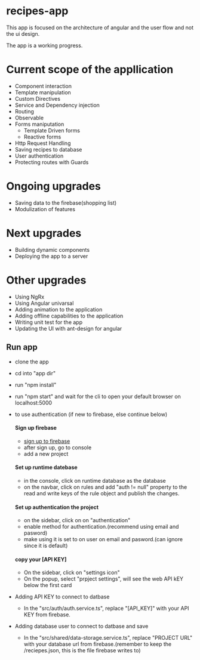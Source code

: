 # recipes-app
This app is focused on the architecture of angular and the user flow and not the ui design.

The app is a working progress.

# Current scope of the appllication
 - Component interaction
 - Template manipulation
 - Custom Directives
 - Service and Dependency injection
 - Routing
 - Observable
 - Forms maniputation
    - Template Driven forms
    - Reactive forms
 - Http Request Handling
 - Saving recipes to database
 - User authentication
 - Protecting routes with Guards
    
# Ongoing upgrades
 - Saving data to the firebase(shopping list)
 - Modulization of features
 
# Next upgrades
 - Building dynamic components
 - Deploying the app to a server
 
# Other upgrades
 - Using NgRx
 - Using Angular univarsal
 - Adding animation to the application
 - Adding offline capabilities to the application
 - Writing unit test for the app
 - Updating the UI with ant-design for angular

## Run app
 - clone the app
 - cd into "app dir"
 - run "npm install"
 - run "npm start" and wait for the cli to open your default browser on localhost:5000
 - to use authentication (if new to firebase, else continue below)
    #### Sign up firebase
     - [sign up to firebase](https://firebase.google.com/)
     - after sign up, go to console
     - add a new project

    #### Set up runtime datebase
     - in the console, click on runtime database as the database
     - on the navbar, click on rules and add "auth != null" property to the read and write keys of the rule object and publish the changes.

    #### Set up authentication the project
     - on the sidebar, click on on "authentication"
     - enable method for authentication.(recommend using email and pasword)
     - make using it is set to on user on email and pasword.(can ignore since it is default)
    
    #### copy your [API KEY]
     - On the sidebar, click on "settings icon"
     - On the popup, select "prpject settings", will see the web API kEY below the first card

  - Adding API KEY to connect to datbase
     - In the "src/auth/auth.service.ts", replace "[API_KEY]" with your API KEY from firebase.

  - Adding database user to connect to datbase and save
     - In the "src/shared/data-storage.service.ts", replace "PROJECT URL" with your database url from firebase.(remember to keep the /reciepes.json, this is the file firebase writes to)
